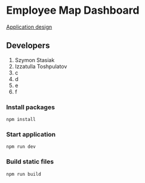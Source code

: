 # Employee Map Dashboard

[Application design](https://www.figma.com/file/CFbWn6rkYLR0SRNYO49Kad/Sourcery-Academy-Project%3A-Remote-Employees-Poland?type=design&node-id=4-104&mode=design)

## Developers
1. Szymon Stasiak
2. Izzatulla Toshpulatov
3. c
4. d
5. e
6. f

### Install packages

```
npm install
```

### Start application

```
npm run dev
```

### Build static files

```
npm run build
```